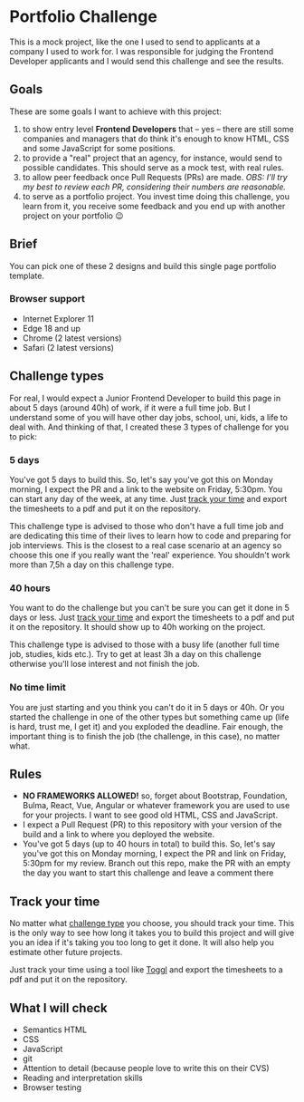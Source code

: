 # Portfolio Challenge

This is a mock project, like the one I used to send to applicants at a company I used to work for. I was responsible for judging the Frontend Developer applicants and I would send this challenge and see the results.

## Goals

These are some goals I want to achieve with this project:

1. to show entry level **Frontend Developers** that – yes – there are still some companies and managers that do think it's enough to know HTML, CSS and some JavaScript for some positions.
2. to provide a "real" project that an agency, for instance, would send to possible candidates. This should serve as a mock test, with real rules.
3. to allow peer feedback once Pull Requests (PRs) are made. _OBS: I'll try my best to review each PR, considering their numbers are reasonable._
4. to serve as a portfolio project. You invest time doing this challenge, you learn from it, you receive some feedback and you end up with another project on your portfolio 😉

## Brief

You can pick one of these 2 designs and build this single page portfolio template.

### Browser support

- Internet Explorer 11
- Edge 18 and up
- Chrome (2 latest versions)
- Safari (2 latest versions)

## Challenge types

For real, I would expect a Junior Frontend Developer to build this page in about 5 days (around 40h) of work, if it were a full time job. But I understand some of you will have other day jobs, school, uni, kids, a life to deal with. And thinking of that, I created these 3 types of challenge for you to pick:

### 5 days

You've got 5 days to build this. So, let's say you've got this on Monday morning, I expect the PR and a link to the website on Friday, 5:30pm. You can start any day of the week, at any time. Just [track your time](#track-your-time) and export the timesheets to a pdf and put it on the repository.

This challenge type is advised to those who don't have a full time job and are dedicating this time of their lives to learn how to code and preparing for job interviews. This is the closest to a real case scenario at an agency so choose this one if you really want the 'real' experience. You shouldn't work more than 7,5h a day on this challenge type.

### 40 hours

You want to do the challenge but you can't be sure you can get it done in 5 days or less. Just [track your time](#track-your-time) and export the timesheets to a pdf and put it on the repository. It should show up to 40h working on the project.

This challenge type is advised to those with a busy life (another full time job, studies, kids etc.). Try to get at least 3h a day on this challenge otherwise you'll lose interest and not finish the job.

### No time limit

You are just starting and you think you can't do it in 5 days or 40h. Or you started the challenge in one of the other types but something came up (life is hard, trust me, I get it) and you exploded the deadline. Fair enough, the important thing is to finish the job (the challenge, in this case), no matter what.

## Rules

- **NO FRAMEWORKS ALLOWED!** so, forget about Bootstrap, Foundation, Bulma, React, Vue, Angular or whatever framework you are used to use for your projects. I want to see good old HTML, CSS and JavaScript.
- I expect a Pull Request (PR) to this repository with your version of the build and a link to where you deployed the website.
- You've got 5 days (up to 40 hours in total) to build this. So, let's say you've got this on Monday morning, I expect the PR and link on Friday, 5:30pm for my review. Branch out this repo, make the PR with an empty the day you want to start this challenge and leave a comment there

## Track your time

No matter what [challenge type](#challenge-types) you choose, you should track your time. This is the only way to see how long it takes you to build this project and will give you an idea if it's taking you too long to get it done. It will also help you estimate other future projects.

Just track your time using a tool like [Toggl](https://www.toggl.com/https://www.toggl.com/?utm_source=gledsleymuller-portfoliochallenge&utm_medium=github&utm_term=referral) and export the timesheets to a pdf and put it on the repository.

## What I will check

- Semantics HTML
- CSS
- JavaScript
- git
- Attention to detail (because people love to write this on their CVS)
- Reading and interpretation skills
- Browser testing
